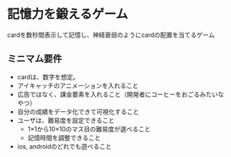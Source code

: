 # 記憶力を鍛えるゲーム

cardを数秒間表示して記憶し、神経衰弱のようにcardの配置を当てるゲーム

## ミニマム要件

- cardは、数字を想定。
- アイキャッチのアニメーションを入れること
- 広告ではなく、課金要素を入れること（開発者にコーヒーをおごるみたいなやつ）
- 自分の成績をデータ化できて可視化すること
- ユーザは、難易度を設定できること
    - 1×1から10×10のマス目の難易度が選べること
    - 記憶時間を調整できること
- ios, androidのどれでも遊べること


